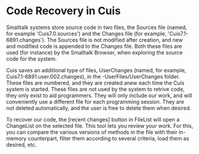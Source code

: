# Code Recovery in Cuis

Smalltalk systems store source code in two files, the Sources file (named, for example 'Cuis7.0.sources') and the Changes file (for example, 'Cuis7.1-6891.changes'). The Sources file is not modified after creation, and new and modified code is appended to the Changes file. Both these files are used (for instance) by the Smalltalk Browser, when exploring the source code for the system.

Cuis saves an additional type of files, UserChanges (named, for example, Cuis7.1-6891.user.002.changes), in the -UserFiles/UserChanges folder. These files are numbered, and they are created anew each time the Cuis system is started. These files are not used by the system to retrive code, they only exist to aid programmers. They will only include our work, and will conveniently use a different file for each programming session. They are not deleted automatically, and the user is free to delete them when desired.

To recover our code, the [recent changes] button in FileList will open a ChangeList on the selected file. This tool lets you review your work. For this, you can compare the various versions of methods in the file with their in-memory counterpart, filter them according to several criteria, load them as desired, etc.
